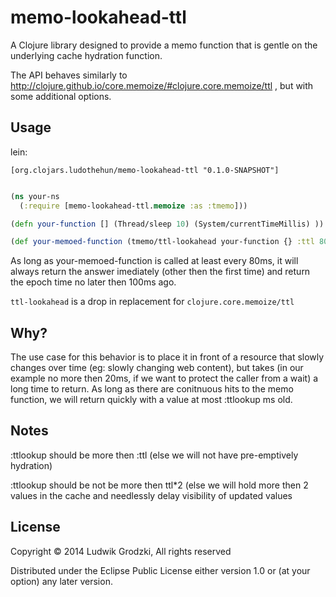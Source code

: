 # memo-lookahead-ttl

A Clojure library designed to provide a memo function that is gentle on the underlying cache hydration function.

The API behaves similarly to http://clojure.github.io/core.memoize/#clojure.core.memoize/ttl , but with some additional options.

## Usage

lein:

`[org.clojars.ludothehun/memo-lookahead-ttl "0.1.0-SNAPSHOT"]`

```Clojure

(ns your-ns
  (:require [memo-lookahead-ttl.memoize :as :tmemo]))

(defn your-function [] (Thread/sleep 10) (System/currentTimeMillis) ))

(def your-memoed-function (tmemo/ttl-lookahead your-function {} :ttl 80 :ttlookup 100))


```

As long as your-memoed-function is called at least every 80ms, it will always return the answer imediately (other then the first time) and return the epoch time no later then 100ms ago.

`ttl-lookahead` is a drop in replacement for `clojure.core.memoize/ttl`

## Why?

The use case for this behavior is to place it in front of a resource that slowly changes over time (eg: slowly changing web content), but takes (in our example no more then 20ms, if we want to protect the caller from a wait) a long time to return. As long as there are conitnuous hits to the memo function, we will return quickly with a value at most :ttlookup ms old.

## Notes

:ttlookup should be more then :ttl (else we will not have pre-emptively hydration)

:ttlookup should be not be more then ttl*2 (else we will hold more then 2 values in the cache and needlessly delay visibility of updated values


## License

Copyright © 2014 Ludwik Grodzki, All rights reserved

Distributed under the Eclipse Public License either version 1.0 or (at
your option) any later version.
